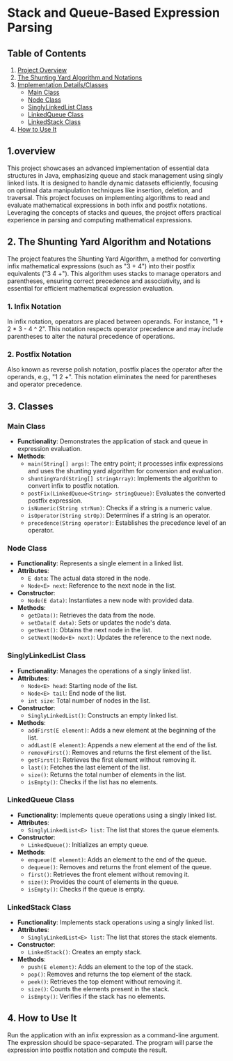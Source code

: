 # Stack and Queue-Based Expression Parsing

## Table of Contents
1. [Project Overview](#overview)
2. [The Shunting Yard Algorithm and Notations](#the-shunting-yard-algorithm-and-notations)
3. [Implementation Details/Classes](#implementation-details-classes)
   - [Main Class](#main-class)
   - [Node Class](#node-class)
   - [SinglyLinkedList Class](#singlylinkedlist-class)
   - [LinkedQueue Class](#linkedqueue-class)
   - [LinkedStack Class](#linkedstack-class)
4. [How to Use It](#how-to-use-it)

## 1.overview

This project showcases an advanced implementation of essential data structures in Java, emphasizing queue and stack management using singly linked lists. It is designed to handle dynamic datasets efficiently, focusing on optimal data manipulation techniques like insertion, deletion, and traversal.
This project focuses on implementing algorithms to read and evaluate mathematical expressions in both infix and postfix notations. Leveraging the concepts of stacks and queues, the project offers practical experience in parsing and computing mathematical expressions. 

## 2. The Shunting Yard Algorithm and Notations

The project features the Shunting Yard Algorithm, a method for converting infix mathematical expressions (such as "3 + 4") into their postfix equivalents ("3 4 +"). This algorithm uses stacks to manage operators and parentheses, ensuring correct precedence and associativity, and is essential for efficient mathematical expression evaluation.

### 1. Infix Notation
In infix notation, operators are placed between operands. For instance, "1 + 2 * 3 - 4 ^ 2". This notation respects operator precedence and may include parentheses to alter the natural precedence of operations.

### 2. Postfix Notation
Also known as reverse polish notation, postfix places the operator after the operands, e.g., "1 2 +". This notation eliminates the need for parentheses and operator precedence.

## 3. Classes

### Main Class

- **Functionality**: Demonstrates the application of stack and queue in expression evaluation.
- **Methods**:
  - `main(String[] args)`: The entry point; it processes infix expressions and uses the shunting yard algorithm for conversion and evaluation.
  - `shuntingYard(String[] stringArray)`: Implements the algorithm to convert infix to postfix notation.
  - `postFix(LinkedQueue<String> stringQueue)`: Evaluates the converted postfix expression.
  - `isNumeric(String strNum)`: Checks if a string is a numeric value.
  - `isOperator(String strOp)`: Determines if a string is an operator.
  - `precedence(String operator)`: Establishes the precedence level of an operator.
  
### Node Class

- **Functionality**: Represents a single element in a linked list.
- **Attributes**:
  - `E data`: The actual data stored in the node.
  - `Node<E> next`: Reference to the next node in the list.
- **Constructor**:
  - `Node(E data)`: Instantiates a new node with provided data.
- **Methods**:
  - `getData()`: Retrieves the data from the node.
  - `setData(E data)`: Sets or updates the node's data.
  - `getNext()`: Obtains the next node in the list.
  - `setNext(Node<E> next)`: Updates the reference to the next node.

### SinglyLinkedList Class

- **Functionality**: Manages the operations of a singly linked list.
- **Attributes**:
  - `Node<E> head`: Starting node of the list.
  - `Node<E> tail`: End node of the list.
  - `int size`: Total number of nodes in the list.
- **Constructor**:
  - `SinglyLinkedList()`: Constructs an empty linked list.
- **Methods**:
  - `addFirst(E element)`: Adds a new element at the beginning of the list.
  - `addLast(E element)`: Appends a new element at the end of the list.
  - `removeFirst()`: Removes and returns the first element of the list.
  - `getFirst()`: Retrieves the first element without removing it.
  - `last()`: Fetches the last element of the list.
  - `size()`: Returns the total number of elements in the list.
  - `isEmpty()`: Checks if the list has no elements.

### LinkedQueue Class

- **Functionality**: Implements queue operations using a singly linked list.
- **Attributes**:
  - `SinglyLinkedList<E> list`: The list that stores the queue elements.
- **Constructor**:
  - `LinkedQueue()`: Initializes an empty queue.
- **Methods**:
  - `enqueue(E element)`: Adds an element to the end of the queue.
  - `dequeue()`: Removes and returns the front element of the queue.
  - `first()`: Retrieves the front element without removing it.
  - `size()`: Provides the count of elements in the queue.
  - `isEmpty()`: Checks if the queue is empty.

### LinkedStack Class

- **Functionality**: Implements stack operations using a singly linked list.
- **Attributes**:
  - `SinglyLinkedList<E> list`: The list that stores the stack elements.
- **Constructor**:
  - `LinkedStack()`: Creates an empty stack.
- **Methods**:
  - `push(E element)`: Adds an element to the top of the stack.
  - `pop()`: Removes and returns the top element of the stack.
  - `peek()`: Retrieves the top element without removing it.
  - `size()`: Counts the elements present in the stack.
  - `isEmpty()`: Verifies if the stack has no elements.



## 4. How to Use It
Run the application with an infix expression as a command-line argument. The expression should be space-separated. The program will parse the expression into postfix notation and compute the result.




